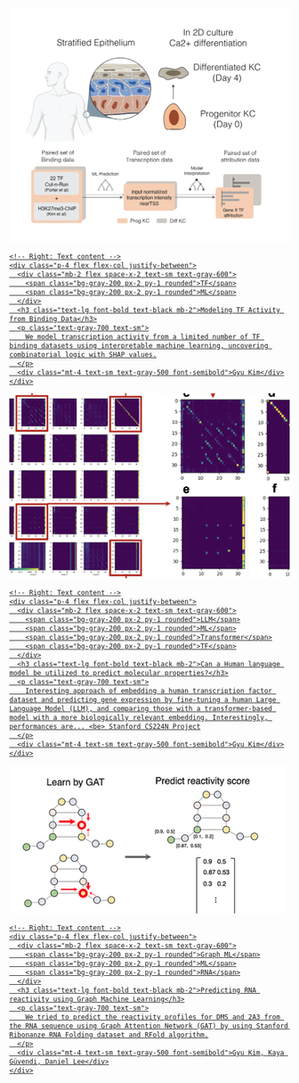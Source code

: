<!-- Tailwind CDN (add in <head> if needed) -->
<link href="https://cdn.jsdelivr.net/npm/tailwindcss@2.2.19/dist/tailwind.min.css" rel="stylesheet">

<!-- Horizontal card container -->
<div class="space-y-6">

  <!-- Card -->
  <a href="/blog/blog-1/" class="flex flex-col md:flex-row bg-white rounded-xl shadow-md hover:shadow-xl transition-shadow duration-300 overflow-hidden">
    <!-- Left: Image -->
    <img class="w-full md:w-64 h-48 object-cover md:h-auto" src="/assets/project_pic1.png" alt="TF Modeling Image">

    <!-- Right: Text content -->
    <div class="p-4 flex flex-col justify-between">
      <div class="mb-2 flex space-x-2 text-sm text-gray-600">
        <span class="bg-gray-200 px-2 py-1 rounded">TF</span>
        <span class="bg-gray-200 px-2 py-1 rounded">ML</span>
      </div>
      <h3 class="text-lg font-bold text-black mb-2">Modeling TF Activity from Binding Data</h3>
      <p class="text-gray-700 text-sm">
        We model transcription activity from a limited number of TF binding datasets using interpretable machine learning, uncovering combinatorial logic with SHAP values.
      </p>
      <div class="mt-4 text-sm text-gray-500 font-semibold">Gyu Kim</div>
    </div>
  </a>

  <!-- Add more <a> cards below here for additional posts -->

  <!-- Card -->
  <a href="/blog/CS224N_Spring_2024_Project_Articles.pdf" class="flex flex-col md:flex-row bg-white rounded-xl shadow-md hover:shadow-xl transition-shadow duration-300 overflow-hidden">
    <!-- Left: Image -->
    <img class="w-full md:w-64 h-48 object-cover md:h-auto" src="/blog/blog2.png" alt="TF Modeling Image">

    <!-- Right: Text content -->
    <div class="p-4 flex flex-col justify-between">
      <div class="mb-2 flex space-x-2 text-sm text-gray-600">
        <span class="bg-gray-200 px-2 py-1 rounded">LLM</span>
        <span class="bg-gray-200 px-2 py-1 rounded">ML</span>
        <span class="bg-gray-200 px-2 py-1 rounded">Transformer</span>
        <span class="bg-gray-200 px-2 py-1 rounded">TF</span>
      </div>
      <h3 class="text-lg font-bold text-black mb-2">Can a Human language model be utilized to predict molecular properties?</h3>
      <p class="text-gray-700 text-sm">
        Interesting approach of embedding a human transcription factor dataset and predicting gene expression by fine-tuning a human Large Language Model (LLM), and comparing those with a transformer-based model with a more biologically relevant embedding. Interestingly, performances are... <be> Stanford CS224N Project
      </p>
      <div class="mt-4 text-sm text-gray-500 font-semibold">Gyu Kim</div>
    </div>
  </a>

  <!-- Card -->
  <a href="https://medium.com/stanford-cs224w/enabling-prediction-of-rna-structure-from-sequences-by-estimating-chemical-probe-maps-with-graph-45faa6617717" class="flex flex-col md:flex-row bg-white rounded-xl shadow-md hover:shadow-xl transition-shadow duration-300 overflow-hidden">
    <!-- Left: Image -->
    <img class="w-full md:w-64 h-48 object-cover md:h-auto" src="/blog/blog1.png" alt="TF Modeling Image">

    <!-- Right: Text content -->
    <div class="p-4 flex flex-col justify-between">
      <div class="mb-2 flex space-x-2 text-sm text-gray-600">
        <span class="bg-gray-200 px-2 py-1 rounded">Graph ML</span>
        <span class="bg-gray-200 px-2 py-1 rounded">ML</span>
        <span class="bg-gray-200 px-2 py-1 rounded">RNA</span>
      </div>
      <h3 class="text-lg font-bold text-black mb-2">Predicting RNA reactivity using Graph Machine Learning</h3>
      <p class="text-gray-700 text-sm">
        We tried to predict the reactivity profiles for DMS and 2A3 from the RNA sequence using Graph Attention Network (GAT) by using Stanford Ribonanze RNA Folding dataset and RFold algorithm.
      </p>
      <div class="mt-4 text-sm text-gray-500 font-semibold">Gyu Kim, Kaya Güvendi, Daniel Lee</div>
    </div>
  </a>

</div>
